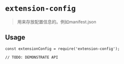 # `extension-config`

> 用来存放配置信息的。例如manifest.json

## Usage

```
const extensionConfig = require('extension-config');

// TODO: DEMONSTRATE API
```
